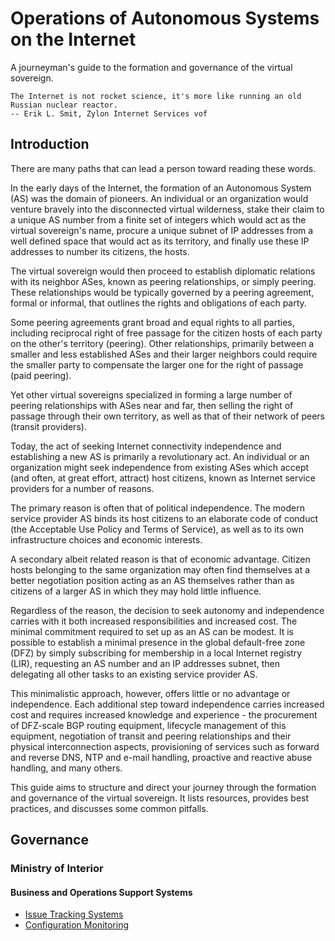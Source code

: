 # Operations of Autonomous Systems on the Internet
A journeyman's guide to the formation and governance of the virtual sovereign.

```text
The Internet is not rocket science, it's more like running an old Russian nuclear reactor.
-- Erik L. Smit, Zylon Internet Services vof
```

## Introduction

There are many paths that can lead a person toward reading these words.

In the early days of the Internet, the formation of an Autonomous System (AS) was the domain of pioneers. An individual or an organization would venture bravely into the disconnected virtual wilderness, stake their claim to a unique AS number from a finite set of integers which would act as the virtual sovereign's name, procure a unique subnet of IP addresses from a well defined space that would act as its territory, and finally use these IP addresses to number its citizens, the hosts.

The virtual sovereign would then proceed to establish diplomatic relations with its neighbor ASes, known as peering relationships, or simply peering. These relationships would be typically governed by a peering agreement, formal or informal, that outlines the rights and obligations of each party.

Some peering agreements grant broad and equal rights to all parties, including reciprocal right of free passage for the citizen hosts of each party on the  other's territory (peering). Other relationships, primarily between a smaller and less established ASes and their larger neighbors could require the smaller party to compensate the larger one for the right of passage (paid peering).

Yet other virtual sovereigns specialized in forming a large number of peering relationships with ASes near and far, then selling the right of passage through  their own territory, as well as that of their network of peers (transit providers).

Today, the act of seeking Internet connectivity independence and establishing a new AS is primarily a revolutionary act. An individual or an organization might seek independence from existing ASes which accept (and often, at great effort, attract) host citizens, known as Internet service providers for a number of reasons.

The primary reason is often that of political independence. The modern service provider AS binds its host citizens to an elaborate code of conduct (the Acceptable Use Policy and Terms of Service), as well as to its own infrastructure choices and economic interests.

A secondary albeit related reason is that of economic advantage. Citizen hosts belonging to the same organization may often find themselves at a better negotiation position acting as an AS themselves rather than as citizens of a larger AS in which they may hold little influence.

Regardless of the reason, the decision to seek autonomy and independence carries with it both increased responsibilities and increased cost. The minimal commitment required to set up as an AS can be modest. It is possible to establish a minimal presence in the global default-free zone (DFZ) by simply subscribing for membership in a local Internet registry (LIR), requesting an AS number and an IP addresses subnet, then delegating all other tasks to an existing service provider AS.

This minimalistic approach, however, offers little or no advantage or independence. Each additional step toward independence carries increased cost and requires increased knowledge and experience - the procurement of DFZ-scale BGP routing equipment, lifecycle management of this equipment, negotiation of transit and peering relationships and their physical interconnection aspects, provisioning of services such as forward and reverse DNS, NTP and e-mail handling, proactive and reactive abuse handling, and many others.

This guide aims to structure and direct your journey through the formation and governance of the virtual sovereign. It lists resources, provides best practices, and discusses some common pitfalls.

## Governance

### Ministry of Interior

#### Business and Operations Support Systems

* [Issue Tracking Systems](Issue_Tracking_Systems.md)
* [Configuration Monitoring](Confiugration_Monitoring.md)
